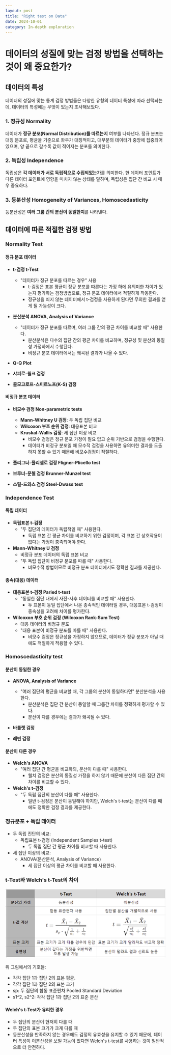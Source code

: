 ```yaml
---
layout: post
title: "Right test on Data"
date: 2024-10-01
category: In-depth exploration
---
```


# 데이터의 성질에 맞는 검정 방법을 선택하는 것이 왜 중요한가?

## 데이터의 특성

데이터의 성질에 맞는 통계 검정 방법들은 다양한 유형의 데이터 특성에 따라 선택되는데, 데이터의 특성에는 무엇이 있는지 조사해보았다.

### 1. 정규성 Normality

데이터가 **정규 분포(Normal Distribution)를 따르는지** 여부를 나타낸다. 정규 분포는 대칭 분포로, 평균을 기준으로 좌우가 대칭적이고, 대부분의 데이터가 중앙에 집중되어 있으며, 양 끝으로 갈수록 값이 적어지는 분포를 의미한다.

### 2. 독립성 Independence

독립성은 **각 데이터가 서로 독립적으로 수집되었는가**를 의미한다. 한 데이터 포인트가 다른 데이터 포인트에 영향을 미치지 않는 상태를 말하며, 독립성은 집단 간 비교 시 매우 중요하다.

### 3. 등분산성 Homogeneity of Variances, Homoscedasticity

등분산성은 **여러 그룹 간의 분산이 동일한지**를 나타낸다.

## 데이터에 따른 적절한 검정 방법

### Normality Test

#### 정규 분포 데이터

- **t-검정 t-Test**

  - "데이터가 정규 분포를 따르는 경우" 사용
    - t-검정은 표본 평균이 정규 분포를 따른다는 가정 하에 유의미한 차이가 있는지 평가하는 검정방법으로, 정규 분포 데이터에서 적절하게 작동한다.
    - 정규성을 띄지 않는 데이터에서 t-검정을 사용하게 된다면 무의한 결과를 얻게 될 가능성이 크다.

- **분산분석 ANOVA, Analysis of Variance**

  - "데이터가 정규 분포를 따르며, 여러 그룹 간의 평균 차이를 비교할 때" 사용한다.
    - 분산분석은 다수의 집단 간의 평균 차이를 비교하며, 정규성 및 분산의 동질성 가정하에서 수행된다.
    - 비정규 분포 데이터에서는 왜곡된 결과가 나올 수 있다.

- **Q-Q Plot**
- **샤피로-윌크 검정**
- **콜모고로프-스미르노프(K-S) 검정**

#### 비정규 분포 데이터

- **비모수 검정 Non-parametric tests**

  - **Mann-Whitney U 검정**: 두 독립 집단 비교
  - **Wilcoxon 부호 순위 검정**: 대응표본 비교
  - **Kruskal-Wallis 검정**: 세 집단 이상 비교
    - 비모수 검정은 정규 분포 가정이 필요 없고 순위 기반으로 검정을 수행한다.
    - 데이터가 비정규 분포일 때 모수적 검정을 사용하면 유의미한 결과를 도출하지 못할 수 있기 때문에 비모수검정이 적절하다.

- **플리그너-폴리셀로 검정 Fligner-Plicello test**
- **브루너-문첼 검정 Brunner-Munzel test**
- **스틸-드와스 검정 Steel-Dwass test**

### Independence Test

#### 독립 데이터

- **독립표본 t-검정**
  - "두 집단의 데이터가 독립적일 때" 사용한다.
    - 독립 표본 간 평균 차이를 비교하기 위한 검정이며, 각 표본 간 상호작용이 없다는 가정이 충족되어야 한다.
- **Mann-Whitney U 검정**
  - 비정규 분포 데이터의 독립 표본 비교
  - "두 독립 집단이 비정규 분포를 따를 때" 사용한다.
    - 비모수적 방법이므로 비정규 분포 데이터에서도 정확한 결과를 제공한다.

#### 종속(대응) 데이터

- **대응표본 t-검정 Paried t-test**
  - "동일한 집단 내에서 사전-사후 데이터를 비교할 때" 사용한다.
    - 두 표본이 동일 집단에서 나온 종속적인 데이터일 경우, 대응표본 t-검정이 종속성을 고려해 차이를 평가한다.
- **Wilcoxon 부호 순위 검정 (Wilcoxon Rank-Sum Test)**
  - 대응 데이터의 비정규 분포
  - "대응 표본이 비정규 분포를 따를 때" 사용한다.
    - 비모수 검정은 정규성을 가정하지 않으므로, 데이터가 정규 분포가 아닐 때에도 적절하게 적용할 수 있다.

### Homoscedasticity test

#### 분산이 동일한 경우

- **ANOVA, Analysis of Variance**

  - "여러 집단의 평균을 비교할 때, 각 그룹의 분산이 동일하다면" 분산분석을 사용한다.
    - 분산분석은 집단 간 분산이 동일할 때 그룹간 차이를 정확하게 평가할 수 있다.
    - 분산이 다를 경우에는 결과가 왜곡될 수 있다.

- **바틀렛 검정**
- **레빈 검정**

#### 분산이 다른 경우

- **Welch's ANOVA**
  - "여러 집단 간 평균을 비교하되, 분산이 다를 때" 사용한다.
    - 웰치 검정은 분산의 동질성 가정을 하지 않기 때문에 분산이 다른 집단 간의 차이를 비교할 수 있다.
- **Welch's t-검정**
  - "두 독립 집단의 분산이 다를 때" 사용한다.
    - 일반 t-검정은 분산이 동일해야 하지만, Welch's t-test는 분산이 다를 때에도 정확한 검정 결과를 제공한다.

### 정규분포 + 독립 데이터

- 두 독립 진단의 비교:
  - 독립표본 t-검정 (Independent Samples t-test)
    - 두 독립 집단 간 평균 차이를 비교할 때 사용한다.
- 세 집단 이상의 비교:
  - ANOVA(분산분석, Analysis of Variance)
    - 세 집단 이상의 평균 차이를 비교할 때 사용한다.

### t-Test와 Welch's t-Test의 차이

<img src="/public/img/241001/Diff of 2 t-test.png" alt="Difference between t-Test and Welch's t-Test">

위 그림에서의 기호들:

- 각각 집단 1과 집단 2의 표본 평균.
- 각각 집단 1과 집단 2의 표본 크기
- sp: 두 집단의 합동 표준편차 Pooled Standard Deviation
- s1^2, s2^2: 각각 집단 1과 집단 2의 표준 분산

#### Welch's t-Test가 유리한 경우

- 두 집단의 분산이 현저히 다를 때
- 두 집단의 표본 크기가 크게 다를 때
- 등분산성을 만족하지 않는 경우에도 검정의 유효성을 유지할 수 있기 때문에, 데이터 특성이 이분산성을 보일 가능이 있다면 Welch's t-test를 사용하는 것이 일반적으로 더 안전하다.
